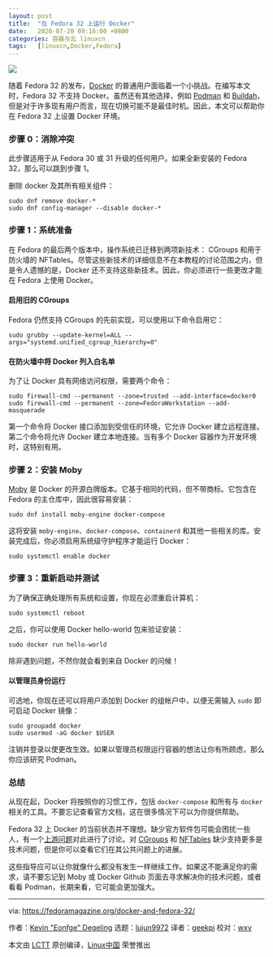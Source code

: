 ```yaml
---
layout: post
title:	"在 Fedora 32 上运行 Docker"
date:	2020-07-20 09:16:00 +0800 
categories:	容器与云 linuxcn 
tags:	[linuxcn,Docker,Fedora]
---
```



![](/Asserts/Images//attachment/album/202007/20/091610at2kkkkfea89ifg9.png)


随着 Fedora 32 的发布，[Docker](https://docs.docker.com/) 的普通用户面临着一个小挑战。在编写本文时，Fedora 32 不支持 Docker。虽然还有其他选择，例如 [Podman](https://podman.io/getting-started/) 和 [Buildah](https://buildah.io/)，但是对于许多现有用户而言，现在切换可能不是最佳时机。因此，本文可以帮助你在 Fedora 32 上设置 Docker 环境。


### 步骤 0：消除冲突


此步骤适用于从 Fedora 30 或 31 升级的任何用户。如果全新安装的 Fedora 32，那么可以跳到步骤 1。


删除 docker 及其所有相关组件：



```
sudo dnf remove docker-*
sudo dnf config-manager --disable docker-*

```

### 步骤 1：系统准备


在 Fedora 的最后两个版本中，操作系统已迁移到两项新技术： CGroups 和用于防火墙的 NFTables。尽管这些新技术的详细信息不在本教程的讨论范围之内，但是令人遗憾的是，Docker 还不支持这些新技术。因此，你必须进行一些更改才能在 Fedora 上使用 Docker。


#### 启用旧的 CGroups


Fedora 仍然支持 CGroups 的先前实现，可以使用以下命令启用它：



```
sudo grubby --update-kernel=ALL --args="systemd.unified_cgroup_hierarchy=0"

```

#### 在防火墙中将 Docker 列入白名单


为了让 Docker 具有网络访问权限，需要两个命令：



```
sudo firewall-cmd --permanent --zone=trusted --add-interface=docker0
sudo firewall-cmd --permanent --zone=FedoraWorkstation --add-masquerade

```

第一个命令将 Docker 接口添加到受信任的环境，它允许 Docker 建立远程连接。第二个命令将允许 Docker 建立本地连接。当有多个 Docker 容器作为开发环境时，这特别有用。


### 步骤 2：安装 Moby


[Moby](https://mobyproject.org/) 是 Docker 的开源白牌版本。它基于相同的代码，但不带商标。它包含在 Fedora 的主仓库中，因此很容易安装：



```
sudo dnf install moby-engine docker-compose

```

这将安装 `moby-engine`、`docker-compose`、`containerd` 和其他一些相关的库。安装完成后，你必须启用系统级守护程序才能运行 Docker：



```
sudo systemctl enable docker

```

### 步骤 3：重新启动并测试


为了确保正确处理所有系统和设置，你现在必须重启计算机：



```
sudo systemctl reboot

```

之后，你可以使用 Docker hello-world 包来验证安装：



```
sudo docker run hello-world

```

除非遇到问题，不然你就会看到来自 Docker 的问候！


#### 以管理员身份运行


可选地，你现在还可以将用户添加到 Docker 的组帐户中，以便无需输入 `sudo` 即可启动 Docker 镜像：



```
sudo groupadd docker
sudo usermod -aG docker $USER

```

注销并登录以使更改生效。如果以管理员权限运行容器的想法让你有所顾虑，那么你应该研究 Podman。


### 总结


从现在起，Docker 将按照你的习惯工作，包括 `docker-compose` 和所有与 `docker` 相关的工具。不要忘记查看官方文档，这在很多情况下可以为你提供帮助。


Fedora 32 上 Docker 的当前状态并不理想。缺少官方软件包可能会困扰一些人，有一个[上游问题](https://github.com/docker/for-linux/issues/955)对此进行了讨论。对 [CGroups](https://github.com/moby/moby/issues/40360) 和 [NFTables](https://github.com/moby/moby/issues/26824) 缺少支持更多是技术问题，但是你可以查看它们在其公共问题上的进展。


这些指导应可以让你就像什么都没有发生一样继续工作。如果这不能满足你的需求，请不要忘记到 Moby 或 Docker Github 页面去寻求解决你的技术问题，或者看看 Podman，长期来看，它可能会更加强大。




---


via: <https://fedoramagazine.org/docker-and-fedora-32/>


作者：[Kevin "Eonfge" Degeling](https://fedoramagazine.org/author/eonfge/) 选题：[lujun9972](https://github.com/lujun9972) 译者：[geekpi](https://github.com/geekpi) 校对：[wxy](https://github.com/wxy)


本文由 [LCTT](https://github.com/LCTT/TranslateProject) 原创编译，[Linux中国](https://linux.cn/) 荣誉推出
